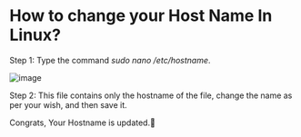# How to change your Host Name In Linux?

Step 1: Type the command _sudo nano /etc/hostname_.

![image](https://user-images.githubusercontent.com/48137657/196614611-e00c8eba-c1ae-46a6-865f-d56444ac895f.png)

Step 2: This file contains only the hostname of the file, change the name as per your wish, and then save it.

Congrats, Your Hostname is updated.🙂
